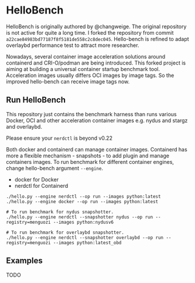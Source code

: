 # HelloBench

HelloBench is originally authored by @changweige. The original repository is not active for quite a long time. I forked the repository from commit `a22cae84983bd77187f8f5181de558c2c8dec045`.
Hello-bench is refined to adapt overlaybd performance test to attract more researcher.

Nowadays, several container image acceleration solutions around containerd and CRI-O/podman are being introduced. This forked project is aiming at building a universal container startup benchmark tool. Acceleration images usually differs OCI images by image tags. So the improved hello-bench can receive image tags now.

## Run HelloBench

This repository just contains the benchmark harness than runs various Docker, OCI and other acceleration container images e.g. nydus and stargz and overlaybd.

Please ensure your `nerdctl` is beyond v0.22

Both docker and containerd can manage container images. Containerd has more a flexible mechanism - snapshots - to add plugin and manage containers images. To run benchmark for different container engines, change hello-bench argument `--engine`.

- docker for Docker
- nerdctl for Containerd

```shell
./hello.py --engine nerdctl --op run --images python:latest
./hello.py --engine docker --op run --images python:latest

# To run benchmark for nydus snapshotter.
./hello.py --engine nerdctl --snapshotter nydus --op run --registry=menguozi --images python:nydusv6

# To run benchmark for overlaybd snapshotter.
./hello.py --engine nerdctl --snapshotter overlaybd --op run --registry=menguozi --images python:latest_obd
```

## Examples

TODO
